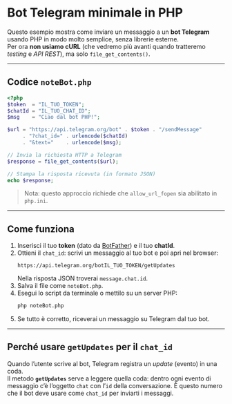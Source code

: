 # Bot Telegram minimale in PHP

Questo esempio mostra come inviare un messaggio a un **bot Telegram** usando PHP in modo molto semplice, senza librerie esterne.  
Per ora **non usiamo cURL** (che vedremo più avanti quando tratteremo *testing* e *API REST*), ma solo `file_get_contents()`.

---

## Codice `noteBot.php`

```php
<?php
$token  = "IL_TUO_TOKEN";
$chatId = "IL_TUO_CHAT_ID";
$msg    = "Ciao dal bot PHP!";

$url = "https://api.telegram.org/bot" . $token . "/sendMessage"
     . "?chat_id=" . urlencode($chatId)
     . "&text="    . urlencode($msg);

// Invia la richiesta HTTP a Telegram
$response = file_get_contents($url);

// Stampa la risposta ricevuta (in formato JSON)
echo $response;
```
> Nota: questo approccio richiede che `allow_url_fopen` sia abilitato in `php.ini`.

---

## Come funziona

1. Inserisci il tuo **token** (dato da [BotFather](https://core.telegram.org/bots#botfather)) e il tuo **chatId**.  
2. Ottieni il `chat_id`: scrivi un messaggio al tuo bot e poi apri nel browser:  
   ```
   https://api.telegram.org/botIL_TUO_TOKEN/getUpdates
   ```
   Nella risposta JSON troverai `message.chat.id`.
3. Salva il file come `noteBot.php`.  
4. Esegui lo script da terminale o mettilo su un server PHP:  
   ```bash
   php noteBot.php
   ```
5. Se tutto è corretto, riceverai un messaggio su Telegram dal tuo bot.

---

## Perché usare `getUpdates` per il `chat_id`
Quando l’utente scrive al bot, Telegram registra un *update* (evento) in una coda.  
Il metodo **`getUpdates`** serve a leggere quella coda: dentro ogni evento di messaggio c’è l’oggetto `chat` con l’`id` della conversazione. È questo numero che il bot deve usare come `chat_id` per inviarti i messaggi.

